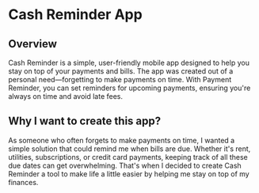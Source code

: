 # Cash Reminder App

## Overview
Cash Reminder is a simple, user-friendly mobile app designed to help you stay on top of your payments and bills. The app was created out of a personal need—forgetting to make payments on time. With Payment Reminder, you can set reminders for upcoming payments, ensuring you're always on time and avoid late fees.

## Why I want to create this app?

As someone who often forgets to make payments on time, I wanted a simple solution that could remind me when bills are due. Whether it's rent, utilities, subscriptions, or credit card payments, keeping track of all these due dates can get overwhelming. That's when I decided to create Cash Reminder a tool to make life a little easier by helping me stay on top of my finances.